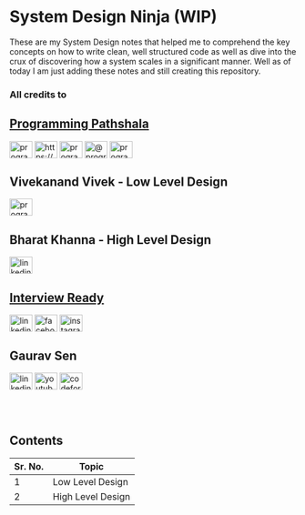 # System Design Ninja (WIP)
These are my System Design notes that helped me to comprehend the key concepts on how to write clean, well structured code as well as dive into the crux of discovering how a system scales in a significant manner. Well as of today I am just adding these notes and still creating this repository. <br>

### All credits to <br>
## [Programming Pathshala](https://renaissance.programmingpathshala.com/crack-coding-interviews) <br>
<p align="left">
<a href="https://linkedin.com/school/programming-pathshala" target="blank"><img align="center" src="https://raw.githubusercontent.com/rahuldkjain/github-profile-readme-generator/master/src/images/icons/Social/linked-in-alt.svg" alt="programming-pathshala" height="30" width="40" /></a>
<a href="https://fb.com/programmingpathshala.1/" target="blank"><img align="center" src="https://raw.githubusercontent.com/rahuldkjain/github-profile-readme-generator/master/src/images/icons/Social/facebook.svg" alt="https://www.facebook.com/programmingpathshala.1/" height="30" width="40" /></a>
<a href="https://instagram.com/programmingpathshala" target="blank"><img align="center" src="https://raw.githubusercontent.com/rahuldkjain/github-profile-readme-generator/master/src/images/icons/Social/instagram.svg" alt="programmingpathshala" height="30" width="40" /></a>
<a href="https://medium.com/@programmingpathshala" target="blank"><img align="center" src="https://raw.githubusercontent.com/rahuldkjain/github-profile-readme-generator/master/src/images/icons/Social/medium.svg" alt="@programmingpathshala" height="30" width="40" /></a>
<a href="https://www.youtube.com/c/programming-pathshala" target="blank"><img align="center" src="https://raw.githubusercontent.com/rahuldkjain/github-profile-readme-generator/master/src/images/icons/Social/youtube.svg" alt="programming pathshala" height="30" width="40" /></a>
</p>

## Vivekanand Vivek - Low Level Design <br>
<p align="left">
<a href="https://in.linkedin.com/in/vivekanand-vivek-7a4ab388" target="blank"><img align="center" src="https://raw.githubusercontent.com/rahuldkjain/github-profile-readme-generator/master/src/images/icons/Social/linked-in-alt.svg" alt="programming-pathshala" height="30" width="40" /></a>
</p>

## Bharat Khanna - High Level Design <br>
<p align="left">
<a href="https://www.linkedin.com/in/bharat-khanna-717b4817b" target="blank"><img align="center" src="https://raw.githubusercontent.com/rahuldkjain/github-profile-readme-generator/master/src/images/icons/Social/linked-in-alt.svg" alt="linkedin.com" height="30" width="40" /></a>
</p>

## [Interview Ready](https://interviewready.io/) <br>
<p align="left">
<a href="https://www.linkedin.com/company/interview-ready/" target="blank"><img align="center" src="https://raw.githubusercontent.com/rahuldkjain/github-profile-readme-generator/master/src/images/icons/Social/linked-in-alt.svg" alt="linkedin.com" height="30" width="40" /></a>
<a href="https://www.facebook.com/interviewreadypage/" target="blank"><img align="center" src="https://raw.githubusercontent.com/rahuldkjain/github-profile-readme-generator/master/src/images/icons/Social/facebook.svg" alt="facebook.com" height="30" width="40" /></a>
<a href="https://www.instagram.com/interviewready" target="blank"><img align="center" src="https://raw.githubusercontent.com/rahuldkjain/github-profile-readme-generator/master/src/images/icons/Social/instagram.svg" alt="instagram.com" height="30" width="40" /></a>
</p>

## Gaurav Sen<br>
<p align="left">
<a href="https://www.linkedin.com/in/gkcs" target="blank"><img align="center" src="https://raw.githubusercontent.com/rahuldkjain/github-profile-readme-generator/master/src/images/icons/Social/linked-in-alt.svg" alt="linkedin.com" height="30" width="40" /></a>
<a href="https://www.youtube.com/c/UCRPMAqdtSgd0Ipeef7iFsKw" target="blank"><img align="center" src="https://raw.githubusercontent.com/rahuldkjain/github-profile-readme-generator/master/src/images/icons/Social/youtube.svg" alt="youtube.com" height="30" width="40" /></a>
<a href="https://codeforces.com/profile/gkcs" target="blank"><img align="center" src="https://raw.githubusercontent.com/rahuldkjain/github-profile-readme-generator/master/src/images/icons/Social/codeforces.svg" alt="codeforces.com" height="30" width="40" /></a>
</p>

<br><br>

## Contents

| Sr. No.|        Topic       |
| ------ | -------------------|
| 1      | Low Level Design   |
| 2      | High Level Design  |
